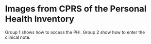 # Images from CPRS of the Personal Health Inventory

Group 1 shows how to access the PHI. Group 2 show how to enter the clinical note.
